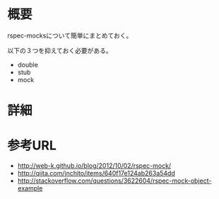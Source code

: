 # 概要
rspec-mocksについて簡単にまとめておく。

以下の３つを抑えておく必要がある。
- double
- stub
- mock


# 詳細


# 参考URL
- http://web-k.github.io/blog/2012/10/02/rspec-mock/
- http://qiita.com/jnchito/items/640f17e124ab263a54dd
- http://stackoverflow.com/questions/3622604/rspec-mock-object-example
